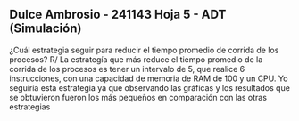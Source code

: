 Dulce Ambrosio - 241143
Hoja 5 - ADT (Simulación)
--------------------------------
¿Cuál estrategia seguir para reducir el tiempo promedio de corrida de los
procesos?
R/ La estrategía que más reduce el tiempo promedio de la corrida de los procesos es
tener un intervalo de 5, que realice 6 instrucciones, con una capacidad de memoria de
RAM de 100 y un CPU. Yo seguiría esta estrategia ya que observando las gráficas y los
resultados que se obtuvieron fueron los más pequeños en comparación con las otras
estrategias
